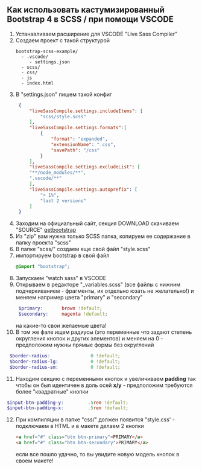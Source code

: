 ## Как использовать кастумизированный Bootstrap 4 в SCSS / при помощи VSCODE


1. Устанавливаем расширение для VSCODE "Live Sass Compiler"
2. Создаем проект с такой структурой
   ```
   bootstrap-scss-example/
     - .vscode/
        - settings.json 
     - scss/
     - css/
     - js
     - index.html
   ``` 
3. В "settings.json" пишем такой конфиг
   ```json
    {
        "liveSassCompile.settings.includeItems": [
            "scss/style.scss"
        ],
        "liveSassCompile.settings.formats":[
            {
                "format": "expanded",
                "extensionName": ".css",
                "savePath": "/css"
            }
        ],
        "liveSassCompile.settings.excludeList": [
        "**/node_modules/**",
        ".vscode/**"
        ],
        "liveSassCompile.settings.autoprefix": [
            "> 1%",
            "last 2 versions"
        ]
    }
   ``` 
4. Заходим на официальный сайт, секция DOWNLOAD скачиваем "SOURCE" [getbootstrap](https://getbootstrap.com/docs/4.4/getting-started/download/)
5. Из "zip" вам нужна только SCSS папка, копируем ее содержание в папку проекта "scss"
6. В папке "scss/" создаем еще свой файл "style.scss"
7. импортируем bootstrap в свой файл
   ```scss
   @import "bootstrap";
   ``` 
8. Запускаем "watch sass" в VSCODE
9. Открываем в редакторе  "_variables.scss"  (все файлы с нижним подчеркиванием - фрагменты, их отдельно юзать не желательно!) и меняем например цвета "primary" и "secondary"
   ```scss
    $primary:       brown !default;
    $secondary:     magenta !default;
   ``` 
   на какие-то свои желаемые цвета!
10. В том же фале ищем радиусы (это переменные что задают степень округления кнопок и других элементов) и меняем на 0 - предположим нужны прямые формы без округлений
   ```scss
    $border-radius:               0 !default;
    $border-radius-lg:            0 !default;
    $border-radius-sm:            0 !default;
   ```
11. Находим секцию с переменными кнопок и увеличиваем **padding** так чтобы он был идентичен в доль осей **x/y** - предположим требуются более "квадратные" кнопки
   ```scss
   $input-btn-padding-y:         .5rem !default;
   $input-btn-padding-x:         .5rem !default;
   ``` 
12. При компиляции в папке "css/"   должен появится "style.css' - подключаем в HTML и в макете делаем 2 кнопки
    ```html
    <a href="#" class="btn btn-primary">PRIMARY</a>
    <a href="#" class="btn btn-secondary">PRIMARY</a>
    ``` 
    если все пошло удачно, то вы увидите новую модель кнопок в своем макете!